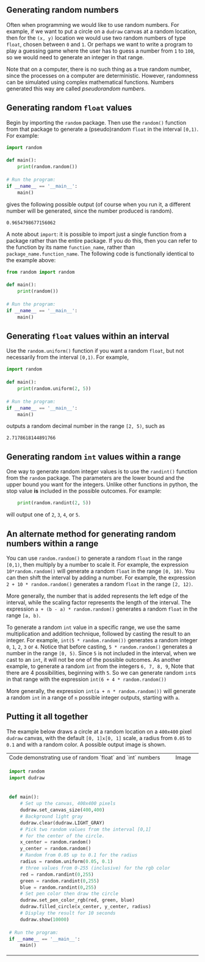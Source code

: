 ## Generating random numbers

Often when programming we would like to use random numbers. For example, if we want to put a circle on a `dudraw` canvas at a random location, then for the `(x, y)` location we would use two random numbers of type `float`, chosen between `0` and `1`. Or perhaps we want to write a program to play a guessing game where the user has to guess a number from `1` to `100`, so we would need to generate an integer in that range.

Note that on a computer, there is no such thing as a true random number, since the processes on a computer are deterministic. However, randomness can be simulated using complex mathematical functions. Numbers generated this way are called *pseudorandom numbers*.

## Generating random `float` values

Begin by importing the `random` package. Then use the `random()` function from that package to generate a (pseudo)random `float` in the interval `[0,1)`. For example:

```python
import random

def main():
    print(random.random())

# Run the program:
if __name__ == '__main__':
    main()
```
gives the following possible output (of course when you run it, a different number will be generated, since the number produced is random).

```
0.9654798677156062
```

A note about `import`: it is possible to import just a single function from a package rather than the entire package. If you do this, then you can refer to the function by its name `function_name`, rather than `package_name.function_name`. The following code is functionally identical to the example above:

```python
from random import random

def main():
    print(random())

# Run the program:
if __name__ == '__main__':
    main()
```

## Generating `float` values within an interval

Use the `random.uniform()` function if you want a random `float`, but not necessarily from the interval `[0,1)`. For example,

```python
import random

def main():
    print(random.uniform(2, 5))

# Run the program:
if __name__ == '__main__':
    main()
```
outputs a random decimal number in the range `[2, 5)`, such as
```
2.7178618144891766
```

## Generating random `int` values within a range

One way to generate random integer values is to use the `randint()` function from the `random` package. The parameters are the lower bound and the upper bound you want for the integers. Unlike other functions in python, the stop value **is** included in the possible outcomes. For example:

```python
    print(random.randint(2, 5))
```
will output one of `2`, `3`, `4`, or `5`.

## An alternate method for generating random numbers within a range

You can use `random.random()` to generate a random `float` in the range `[0,1)`, then multiply by a number to scale it. For example, the expression `10*random.random()` will generate a random `float` in the range `[0, 10)`. You can then shift the interval by adding a number. For example, the expression `2 + 10 * random.random()` generates a random `float` in the range `[2, 12)`. 

More generally, the number that is added represents the left edge of the interval, while the scaling factor represents the length of the interval. The expression `a + (b - a) * random.random()` generates a random `float` in the range `[a, b)`.

To generate a random `int` value in a specific range, we use the same multiplication and addition technique, followed by casting the result to an integer. For example, `int(5 * random.random())` generates a random integer `0`, `1`, `2`, `3` or `4`. Notice that before casting, `5 * random.random()` generates a number in the range `[0, 5)`. Since `5` is not included in the interval, when we cast to an `int`, it will not be one of the possible outcomes.  As another example, to generate a random `int` from the integers `6, 7, 8, 9`, Note that there are 4 possibilities, beginning with `5`. So we can generate random `int`s in that range with the expression `int(6 + 4 * random.random())`

More generally, the expression `int(a + n * random.random())` will generate a random `int` in a range of `n` possible integer outputs, starting with `a`.


## Putting it all together

The example below draws a circle at a random location on a `400x400` pixel `dudraw` canvas, with the default `[0, 1]x[0, 1]` scale, a radius from `0.05` to `0.1` and with a random color. A possible output image is shown.

<table>
<tr>
<td>Code demonstrating use of random `float` and `int` numbers </td>
<td>Image</td>
</tr>
<tr>
<td nowrap>

```python
import random
import dudraw


def main():
    # Set up the canvas, 400x400 pixels
    dudraw.set_canvas_size(400,400)
    # Background light gray
    dudraw.clear(dudraw.LIGHT_GRAY)
    # Pick two random values from the interval [0,1]
    # for the center of the circle.
    x_center = random.random()
    y_center = random.random()
    # Random from 0.05 up to 0.1 for the radius
    radius = random.uniform(0.05, 0.1)
    # three values from 0-255 (inclusive) for the rgb color
    red = random.randint(0,255)
    green = random.randint(0,255)
    blue = random.randint(0,255)
    # Set pen color then draw the circle
    dudraw.set_pen_color_rgb(red, green, blue)
    dudraw.filled_circle(x_center, y_center, radius)
    # Display the result for 10 seconds
    dudraw.show(10000)

# Run the program:
if __name__ == '__main__':
    main()
```


</td>
<td>

<figure>
<img src="img/random_numbers/random_circle.jpg" alt="randomly sized circle, random location, random colors class="center", width="300">
</figure>

</td>
</tr>

</table>




